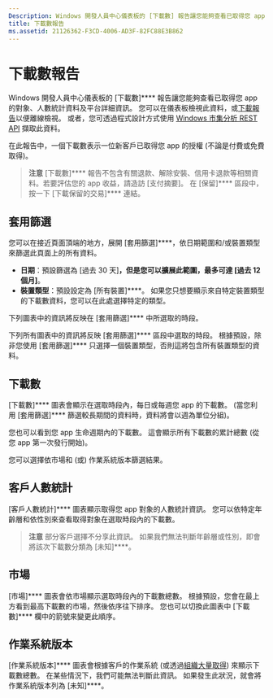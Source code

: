 ```yaml
---
Description: Windows 開發人員中心儀表板的 [下載數] 報告讓您能夠查看已取得您 app 的對象、人數統計資料及平台詳細資訊。
title: 下載數報告
ms.assetid: 21126362-F3CD-4006-AD3F-82FC88E3B862
---
```


# 下載數報告


Windows 開發人員中心儀表板的 [下載數]**** 報告讓您能夠查看已取得您 app 的對象、人數統計資料及平台詳細資訊。 您可以在儀表板檢視此資料，或[下載報告](download-analytic-reports.md)以便離線檢視。 或者，您可透過程式設計方式使用 [Windows 市集分析 REST API](../monetize/access-analytics-data-using-windows-store-services.md) 擷取此資料。

在此報告中，一個下載數表示一位新客戶已取得您 app 的授權 (不論是付費或免費取得)。

> **注意** [下載數]**** 報告不包含有關退款、解除安裝、信用卡退款等相關資料。若要評估您的 app 收益，請造訪 [支付摘要][](payout-summary.md)。 在 [保留]**** 區段中，按一下 [下載保留的交易]**** 連結。



## 套用篩選


您可以在接近頁面頂端的地方，展開 [套用篩選]****，依日期範圍和/或裝置類型來篩選此頁面上的所有資料。

-   **日期**：預設篩選為 [過去 30 天]****，但是您可以擴展此範圍，最多可達 [過去 12 個月]****。
-   **裝置類型**：預設設定為 [所有裝置]****。 如果您只想要顯示來自特定裝置類型的下載數資料，您可以在此處選擇特定的類型。

下列圖表中的資訊將反映在 [套用篩選]**** 中所選取的時段。

下列所有圖表中的資訊將反映 [套用篩選]**** 區段中選取的時段。 根據預設，除非您使用 [套用篩選]**** 只選擇一個裝置類型，否則這將包含所有裝置類型的資料。

## 下載數


[下載數]**** 圖表會顯示在選取時段內，每日或每週您 app 的下載數。 (當您利用 [套用篩選]**** 篩選較長期間的資料時，資料將會以週為單位分組)。

您也可以看到您 app 生命週期內的下載數。 這會顯示所有下載數的累計總數 (從您 app 第一次發行開始)。

您可以選擇依市場和 (或) 作業系統版本篩選結果。

## 客戶人數統計


[客戶人數統計]**** 圖表顯示取得您 app 對象的人數統計資訊。 您可以依特定年齡層和依性別來查看取得對象在選取時段內的下載數。

> **注意** 部分客戶選擇不分享此資訊。 如果我們無法判斷年齡層或性別，即會將該次下載數分類為 [未知]****。

 

## 市場


[市場]**** 圖表會依市場顯示選取時段內的下載數總數。 根據預設，您會在最上方看到最高下載數的市場，然後依序往下排序。 您也可以切換此圖表中 [下載數]**** 欄中的箭號來變更此順序。

## 作業系統版本


[作業系統版本]**** 圖表會根據客戶的作業系統 (或透過[組織大量取得](organizational-licensing.md)) 來顯示下載數總數。 在某些情況下，我們可能無法判斷此資訊。 如果發生此狀況，就會將作業系統版本列為 [未知]****。



 

 


<!--HONumber=Mar16_HO1-->


